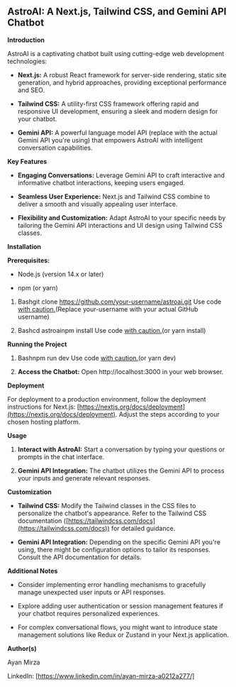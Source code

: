 AstroAI: A Next.js, Tailwind CSS, and Gemini API Chatbot
--------------------------------------------------------

**Introduction**

AstroAI is a captivating chatbot built using cutting-edge web development technologies:

*   **Next.js:** A robust React framework for server-side rendering, static site generation, and hybrid approaches, providing exceptional performance and SEO.
    
*   **Tailwind CSS:** A utility-first CSS framework offering rapid and responsive UI development, ensuring a sleek and modern design for your chatbot.
    
*   **Gemini API:** A powerful language model API (replace with the actual Gemini API you're using) that empowers AstroAI with intelligent conversation capabilities.
    

**Key Features**

*   **Engaging Conversations:** Leverage Gemini API to craft interactive and informative chatbot interactions, keeping users engaged.
    
*   **Seamless User Experience:** Next.js and Tailwind CSS combine to deliver a smooth and visually appealing user interface.
    
*   **Flexibility and Customization:** Adapt AstroAI to your specific needs by tailoring the Gemini API interactions and UI design using Tailwind CSS classes.
    

**Installation**

**Prerequisites:**

*   Node.js (version 14.x or later)
    
*   npm (or yarn)
    

1.  Bashgit clone https://github.com/your-username/astroai.git Use code [with caution.](/faq#coding)(Replace your-username with your actual GitHub username)
    
2.  Bashcd astroainpm install Use code [with caution.](/faq#coding)(or yarn install)
    

**Running the Project**

1.  Bashnpm run dev Use code [with caution.](/faq#coding)(or yarn dev)
    
2.  **Access the Chatbot:** Open http://localhost:3000 in your web browser.
    

**Deployment**

For deployment to a production environment, follow the deployment instructions for Next.js: [https://nextjs.org/docs/deployment](https://nextjs.org/docs/deployment). Adjust the steps according to your chosen hosting platform.

**Usage**

1.  **Interact with AstroAI:** Start a conversation by typing your questions or prompts in the chat interface.
    
2.  **Gemini API Integration:** The chatbot utilizes the Gemini API to process your inputs and generate relevant responses.
    

**Customization**

*   **Tailwind CSS:** Modify the Tailwind classes in the CSS files to personalize the chatbot's appearance. Refer to the Tailwind CSS documentation ([https://tailwindcss.com/docs](https://tailwindcss.com/docs)) for detailed guidance.
    
*   **Gemini API Integration:** Depending on the specific Gemini API you're using, there might be configuration options to tailor its responses. Consult the API documentation for details.
    

**Additional Notes**

*   Consider implementing error handling mechanisms to gracefully manage unexpected user inputs or API responses.
    
*   Explore adding user authentication or session management features if your chatbot requires personalized experiences.
    
*   For complex conversational flows, you might want to introduce state management solutions like Redux or Zustand in your Next.js application.


**Author(s)**

Ayan Mirza

LinkedIn: [https://www.linkedin.com/in/ayan-mirza-a0212a277/]
